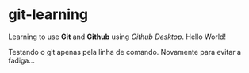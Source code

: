 # git-learning
 Learning to use **Git** and **Github** using *Github Desktop*. Hello World!

 Testando o git apenas pela linha de comando. Novamente para evitar a fadiga...